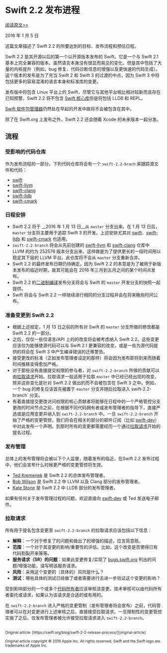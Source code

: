 # Swift 2.2 发布进程

[阅读原文>>][original-article]

2016 年 1 月 5 日

这篇文章描述了 Swift 2.2 的所要达到的目标、发布流程和预估日程。

Swift 2.2 是其开源以后的第一个以开源版本发布的 Swift。它是一个与 Swift 2.1 基本上完全兼容的版本。虽然语言本身没有很显而易见的变化，但是其中包括了大量的内核提升（例如，bug 修复、代码诊断信息的增强以及更快速的代码生成）。这个版本的发布是为了充当 Swift 2 和 Swift 3 的过渡的中点，因为 Swift 3 中将包括更多的容易混淆的语言本身和标准库的变更。

发布版中将包含 Linux 平台上的 Swift，尽管它与其他平台相比相对较新而且存在已知预警。Swift 2.2 将不包含 [Swift 核心库][swift-core-library]但是将包括 LLDB 和 REPL。

[Swift 软件包管理器][swift-package-manager]仍然处在早起的开发中故将不会被包含在其中。

除了在 Swift.org 上发布之外，Swift 2.2 还会随着 Xcode 的未来版本一起分发。

## 流程
### 受影响的代码仓库
作为发布流程的一部分，下列代码仓库将会有一个 `swift-2.2-brach` 来跟踪源文件和代码：
* [swift][swift]
* [swift-llvm][swift-llvm]
* [swift-clang][swift-clang]
* [swift-lldb][swift-lldb]
* [swift-cmark][swift-cmark]

### 日程安排
* Swift 2.2 将于 __2016 年 1 月 13 日__从 `master` 分支出来。在 1 月 13 日后，`master` 分支将主要用于追踪 Swift 3 的开发。上述安排尤其对 [swift][swift]、[swift-lldb][swift-lldb] 和 [swift-cmark][swift-cmark] 也适用。
* `swift-2.2-branch` 将会从先前创建的 [swift-llvm][swift-llvm] 和 [swift-clang][swift-clang] 仓库中 LLVM 的约为 252576 版本分支出来，这样做是为了提供更长的一段时间用以稳定其下层的 LLVM 平台。此仓库将不会从 `master` 分支重新合并。
* Swift 2.2 的最终发布日期仍待确定。因为 Swift 2.2 的本意是为了被用于新版本发布的临近时期，故其可能会在 2016 年三月到五月之间的某个时间点发布。
* Swift 2.2 的[二进制编译][binary-builds]发布分支将会与 Swift 的 `master` 开发分支的快照一起提供。
* Swift 将会与 Swift 2.2 一样继续进行相同的分支过程并会在将来晚些时间公布。

### 准备变更到 Swift 2.2
* 根据上述规定，1 月 13 日之前的所有对 Swift 的 `master` 分支所做的修改都是 Swift 2.2 的一部分。
* 之后，仅仅一些仅语言/API 上的的改变将会被考虑纳入 Swift 2.2。这些变更应该仅为能够使源代码可以与 Swift 2.1 更兼容的改变，或是一些为源代码提供的将会在 Swift 3 中产生编译错误的迁移警告。
* 接受更改的标准（正如发布管理者设定的那样）将会因为发布即将到来而随着时间推移变得愈加严格。
* 对于那些没有直接提交权限的参与者，对 `swift-2.2-branch` 所做的贡献可以由[拉取请求][pull-request]开始。拉取请求一般适用于拉取 `master` 中已经已经出现的改变，除非这些变化是针对 Swift 2.2 做出的而不会被包含在 Swift 3 之中。例如，一个 bug 的修复应该首先被置于 `master` 分支并随后拉取进入 swift-2.2-branch` 分支。
* 有着直接提交更改访问权限的核心贡献者将能够在日程中的一个严格管控分支更改的时间节点之前，在根据不同代码拥有者或发布管理者的指导下，直接严选或是应用变更并纳入到 `swift-2.2-branch` 中。一旦 `swift-2.2-branch` 开始了严格的变更管控，我们将会在相关的部分的邮件订阅（比如 [swift-dev][swift-dev]）中对此发布一个声明。到那时所有的变更都需要经历一个通过[拉取请求][pull-request]开始的提名过程。

### 发布管理
总体上的发布管理将会被以下个人监督，随着发布的临近，在Swift 2.2 发布过程中，他们会宣布什么时候更严格的变更管控将生效。
* [Ted Kremenek][ted-kremenek] 是 Swift 2.2 的总体发布管理者。
* [Bob Wilson][bob-wilson] 是 Swift 2.2 中 LLVM 以及 Clang 部分的发布管理者。
* [Kate Stone][kate-stone] 是 Swift 2.2 中 LLDB 部分的发布管理者。

如果有任何关于发布管理过程的问题，欢迎直接向 [swift-dev][swift-dev] 或 Ted 发送电子邮件。

### 拉取请求
所有用于提名包含变更至 `swift-2.2-branch` 的拉取请求应该包括以下信息：
* __解释__：一个对于修复了的问题和做出了的增强的描述，应言简意赅。
* __范围__：一个对于其变更的影响/重要性的评估。比如，这个改变是否使得已有代码割裂开来等等。
* __服务请求（SR）的问题__：如果此变更修复/实现了 [bugs.swift.org][bugs.swift.org] 列出的问题/增强功能，请写明该服务请求。
* __风险__：采用这个变更的（具体的）风险是什么？
* __测试__：哪些具体的测试已经做了或者需要进行去进一步验证这个变更的影响？

受到影响部分的一个或多个[代码所有者][code-owners]应该审核该变更。技术审核可以由代码所有者委托或请求，如果认为该请求是合适的或有用的。

在 `swift-2.2-branch` 进入严格的变更管制（发布管理者将会宣布）之前，代码管理者可以在对变更进行上述审核之后，直接接受拉取请求。一旦限制性的变更管控实施了之后，仅发布管理者被允许接受拉取请求进入  `swift-2.2-branch`。

<br />
<sub>Original article: [https://swift.org/blog/swift-2-2-release-process/][original-article]</sub>

<sup>Original article copyright © 2016 Apple Inc. All rights reserved. Swift and the Swift logo are trademarks of Apple Inc.</sup>

[original-article]: https://swift.org/blog/swift-2-2-release-process/
[swift-core-library]: https://swift.org/core-libraries/
[swift-package-manager]: https://swift.org/package-manager/
[swift]: https://github.com/apple/swift
[swift-llvm]: https://github.com/apple/swift-llvm
[swift-clang]: https://github.com/apple/swift-clang
[swift-lldb]: https://github.com/apple/swift-lldb
[swift-cmark]: https://github.com/apple/swift-cmark
[binary-builds]: https://swift.org/download/
[pull-request]: https://swift.org/blog/swift-2-2-release-process/#pull-requests
[swift-dev]: https://lists.swift.org/mailman/listinfo/swift-dev
[ted-kremenek]: https://github.com/tkremenek
[bob-wilson]: https://github.com/bob-wilson
[kate-stone]: https://github.com/k8stone
[bugs.swift.org]: https://bugs.swift.org/
[code-owners]: https://swift.org/community/#code-owners
